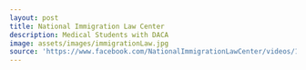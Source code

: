 ```yaml
---
layout: post
title: National Immigration Law Center
description: Medical Students with DACA
image: assets/images/immigrationLaw.jpg
source: 'https://www.facebook.com/NationalImmigrationLawCenter/videos/1774870925888760/'
---
```


